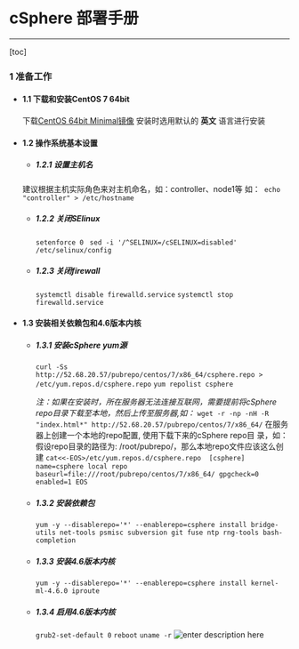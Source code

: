 # cSphere 部署手册 
******************************************************************
[toc]
 ### 1 准备工作
 
   * #### 1.1 下载和安装CentOS 7 64bit

       下载[CentOS 64bit Minimal镜像](http://mirrors.aliyun.com/centos/7/isos/x86_64/CentOS-7-x86_64-Minimal-1611.iso)  安装时选用默认的 __英文__ 语言进行安装
 * #### 1.2 操作系统基本设置
 
      * ##### 1.2.1 设置主机名
      建议根据主机实际角色来对主机命名，如：controller、node1等
       如：``` echo "controller" > /etc/hostname```
      * ##### 1.2.2 关闭SElinux
      
        ```setenforce 0 ``` 
        ``` sed -i '/^SELINUX=/cSELINUX=disabled' /etc/selinux/config ```
      
   * ##### 1.2.3 关闭firewall
      ``` systemctl disable firewalld.service ```
      ``` systemctl stop firewalld.service ```
  * #### 1.3 安装相关依赖包和4.6版本内核
    
       * ##### 1.3.1 安装cSphere yum源
           ``` curl -Ss http://52.68.20.57/pubrepo/centos/7/x86_64/csphere.repo > /etc/yum.repos.d/csphere.repo ```
           ``` yum repolist csphere ```
           
         *注：如果在安装时，所在服务器无法连接互联网，需要提前将cSphere repo目录下载至本地，然后上传至服务器,如：* 
   ``` wget -r -np -nH -R "index.html*" http://52.68.20.57/pubrepo/centos/7/x86_64/ ```
               在服务器上创建一个本地的repo配置, 使用下载下来的cSphere repo目  录，如：   假设repo目录的路径为:  /root/pubrepo/，那么本地repo文件应该这么创建
             ``` cat<<-EOS>/etc/yum.repos.d/csphere.repo 
              [csphere]
              name=csphere local repo
              baseurl=file:///root/pubrepo/centos/7/x86_64/
              gpgcheck=0
              enabled=1
              EOS
              ```
     * ##### 1.3.2 安装依赖包
       ``` yum -y --disablerepo='*' --enablerepo=csphere install bridge-utils net-tools psmisc subversion git fuse ntp rng-tools bash-completion ```
    * ##### 1.3.3 安装4.6版本内核
         ``` yum -y --disablerepo='*' --enablerepo=csphere install kernel-ml-4.6.0 iproute ```
         
     * ##### 1.3.4 启用4.6版本内核
          ``` grub2-set-default 0 ```
          ``` reboot ```
          ``` uname -r ```
      ![enter description here][1]
         


  [1]: ./images/4.6%E5%86%85%E6%A0%B8.png "4.6内核.png"
  
               